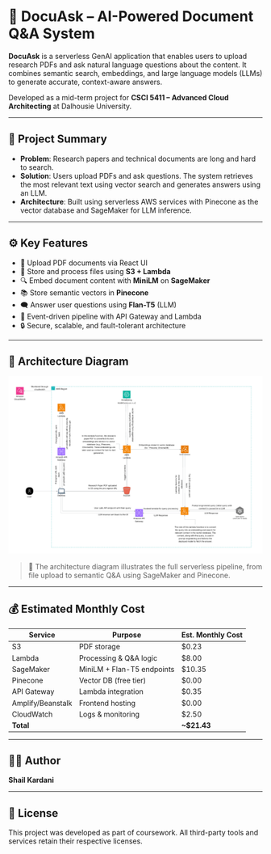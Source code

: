 # 📄 DocuAsk – AI-Powered Document Q&A System

**DocuAsk** is a serverless GenAI application that enables users to upload research PDFs and ask natural language questions about the content. It combines semantic search, embeddings, and large language models (LLMs) to generate accurate, context-aware answers.

Developed as a mid-term project for **CSCI 5411 – Advanced Cloud Architecting** at Dalhousie University.

---

## 🧠 Project Summary

- **Problem**: Research papers and technical documents are long and hard to search.
- **Solution**: Users upload PDFs and ask questions. The system retrieves the most relevant text using vector search and generates answers using an LLM.
- **Architecture**: Built using serverless AWS services with Pinecone as the vector database and SageMaker for LLM inference.

---

## ⚙️ Key Features

- 📄 Upload PDF documents via React UI
- 🧾 Store and process files using **S3 + Lambda**
- 🔍 Embed document content with **MiniLM** on **SageMaker**
- 📚 Store semantic vectors in **Pinecone**
- 🗨️ Answer user questions using **Flan-T5** (LLM)
- 🔌 Event-driven pipeline with API Gateway and Lambda
- 🔒 Secure, scalable, and fault-tolerant architecture

---

## 🧱 Architecture Diagram

![Architecture Diagram](docuask.jpg)

> 📝 The architecture diagram illustrates the full serverless pipeline, from file upload to semantic Q&A using SageMaker and Pinecone.

---

## 💰 Estimated Monthly Cost

| Service            | Purpose                      | Est. Monthly Cost |
|-------------------|------------------------------|-------------------|
| S3                | PDF storage                  | $0.23             |
| Lambda            | Processing & Q&A logic       | $8.00             |
| SageMaker         | MiniLM + Flan-T5 endpoints   | $10.35            |
| Pinecone          | Vector DB (free tier)        | $0.00             |
| API Gateway       | Lambda integration           | $0.35             |
| Amplify/Beanstalk | Frontend hosting             | $0.00             |
| CloudWatch        | Logs & monitoring            | $2.50             |
| **Total**         |                              | **~$21.43**       |

---

## 🧑‍💻 Author

**Shail Kardani**  

---

## 📄 License

This project was developed as part of coursework. All third-party tools and services retain their respective licenses.
